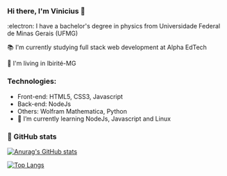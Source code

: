 ### Hi there, I'm Vinicius 👋

<!--
**viniciusna/viniciusna** is a ✨ _special_ ✨ repository because its `README.md` (this file) appears on your GitHub profile.

Here are some ideas to get you started:-->
:electron: I have a bachelor's degree in physics from Universidade Federal de Minas Gerais (UFMG)

:books: I'm currently studying full stack web development at Alpha EdTech

:compass: I'm living in Ibirité-MG

### Technologies: 
- Front-end: HTML5, CSS3, Javascript
- Back-end: NodeJs
- Others: Wolfram Mathematica, Python
- 🌱 I’m currently learning NodeJs, Javascript and Linux
<!-- - 👯 I’m looking to collaborate on ...
- 🤔 I’m looking for help with ...
- 💬 Ask me about ...
- 📫 How to reach me: ...
- 😄 Pronouns: he/his
- ⚡ Fun fact: ... -->

### :scroll: GitHub stats

[![Anurag's GitHub stats](https://github-readme-stats.vercel.app/api?username=viniciusna&theme=ocean_dark)](https://github.com/anuraghazra/github-readme-stats)

[![Top Langs](https://github-readme-stats.vercel.app/api/top-langs/?username=viniciusna&layout=compact&theme=ocean_dark)](https://github.com/anuraghazra/github-readme-stats)
